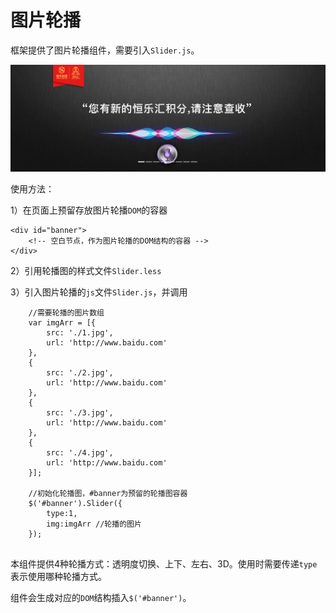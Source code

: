 # 图片轮播

框架提供了图片轮播组件，需要引入`Slider.js`。

![PNG](./img/Slider.png)

使用方法：

1）在页面上预留存放图片轮播`DOM`的容器
```
<div id="banner">
	<!-- 空白节点，作为图片轮播的DOM结构的容器 -->
</div>
```

2）引用轮播图的样式文件`Slider.less`

3）引入图片轮播的`js`文件`Slider.js`，并调用
```
	//需要轮播的图片数组
	var imgArr = [{
		src: './1.jpg', 
		url: 'http://www.baidu.com'
	},
	{
		src: './2.jpg', 
		url: 'http://www.baidu.com'
	},
	{
		src: './3.jpg', 
		url: 'http://www.baidu.com'
	},
	{
		src: './4.jpg', 
		url: 'http://www.baidu.com'
	}];

	//初始化轮播图，#banner为预留的轮播图容器
    $('#banner').Slider({
        type:1,  
        img:imgArr //轮播的图片
    }); 
	
```

本组件提供4种轮播方式：透明度切换、上下、左右、3D。使用时需要传递`type`表示使用哪种轮播方式。

组件会生成对应的`DOM`结构插入`$('#banner')`。

